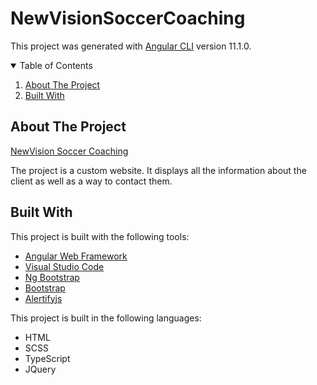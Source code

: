 # NewVisionSoccerCoaching

This project was generated with [Angular CLI](https://github.com/angular/angular-cli) version 11.1.0.

<!-- TABLE OF CONTENTS -->
<details open="open">
  <summary>Table of Contents</summary>
  <ol>
    <li>
      <a href="#about-the-project">About The Project</a>
    </li>
    <li>
      <a href="#built-with">Built With</a>
    </li>
  </ol>
</details>



<!-- ABOUT THE PROJECT -->
## About The Project

[NewVision Soccer Coaching](http://newvisionsoccercoaching.co.za)

The project is a custom website. It displays all the information about the client as well as a way to contact them.

## Built With

This project is built with the following tools:
* [Angular Web Framework](https://angular.io/)
* [Visual Studio Code](https://code.visualstudio.com/)
* [Ng Bootstrap](https://getbootstrap.com/)
* [Bootstrap](https://ng-bootstrap.github.io/#/home)
* [Alertifyjs](https://alertifyjs.com/)

This project is built in the following languages:
* HTML
* SCSS
* TypeScript
* JQuery

